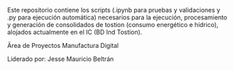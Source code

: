 Este repositorio contiene los scripts (.ipynb para pruebas y validaciones y .py para ejecución automática) necesarios para la ejecución, procesamiento y generación de consolidados de tostion (consumo energético e hídrico), alojados actualmente en el IC (BD Ind Tostion).

Ärea de Proyectos
Manufactura Digital

Liderado por: Jesse Mauricio Beltrán
